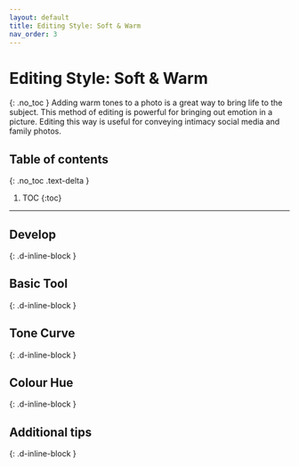 ```yaml
---
layout: default
title: Editing Style: Soft & Warm
nav_order: 3
---
```


# Editing Style: Soft & Warm
{: .no_toc }
Adding warm tones to a photo is a great way to bring life to the subject. This method of editing is powerful for bringing out emotion in a picture. Editing this way is useful for conveying intimacy social media and family photos.

## Table of contents
{: .no_toc .text-delta }

1. TOC
{:toc}

---

## Develop
{: .d-inline-block }

## Basic Tool
{: .d-inline-block }

## Tone Curve
{: .d-inline-block }

## Colour Hue
{: .d-inline-block }

## Additional tips
{: .d-inline-block }

